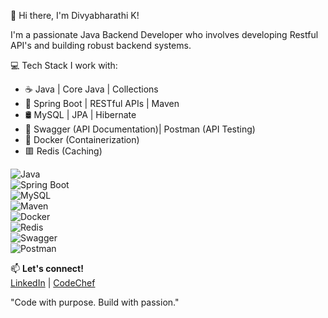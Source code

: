  👋 Hi there, I'm Divyabharathi K!

I'm a passionate Java Backend Developer who involves developing Restful API's and building robust backend systems.

💻  Tech Stack I work with:
- ☕ Java | Core Java | Collections
- 🌱 Spring Boot | RESTful APIs | Maven
- 🛢️ MySQL | JPA | Hibernate 
- 📘 Swagger (API Documentation)| Postman (API Testing)
- 🐳 Docker (Containerization)
- 🟥 Redis (Caching)


![Java](https://img.shields.io/badge/Java-Backend-blue?logo=openjdk)  
![Spring Boot](https://img.shields.io/badge/SpringBoot-Framework-brightgreen?logo=springboot)  
![MySQL](https://img.shields.io/badge/MySQL-Database-blue?logo=mysql)  
![Maven](https://img.shields.io/badge/Maven-Build%20Tool-orange?logo=apachemaven)  
![Docker](https://img.shields.io/badge/Docker-Containerization-2496ED?logo=docker)  
![Redis](https://img.shields.io/badge/Redis-Caching-red?logo=redis)  
![Swagger](https://img.shields.io/badge/Swagger-API%20Docs-green?logo=swagger)  
![Postman](https://img.shields.io/badge/Postman-API%20Testing-orange?logo=postman)



📫 **Let's connect!**  
[LinkedIn](https://www.linkedin.com/in/divyabharathi-k-203544299/) | 
[CodeChef](https://www.codechef.com/users/divyabharathi6)


"Code with purpose. Build with passion."

